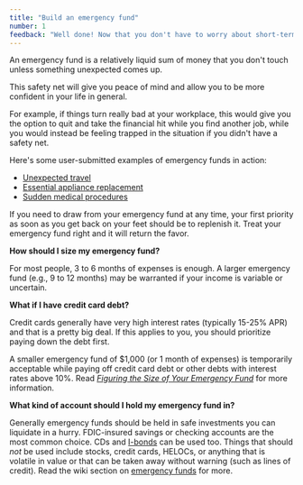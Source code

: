 ```yaml
---
title: "Build an emergency fund"
number: 1
feedback: "Well done! Now that you don't have to worry about short-term problems as much, you can start focusing on the long game."
---
```


An emergency fund is a relatively liquid sum of money that you don't touch unless something unexpected comes up.   

This safety net will give you peace of mind and allow you to be more confident in your life in general.

For example, if things turn really bad at your workplace, this would give you the option to quit and take the financial hit while you find another job, while you would instead be feeling trapped in the situation if you didn't have a safety net.

Here's some user-submitted examples of emergency funds in action:  
- [Unexpected travel](http://www.reddit.com/r/personalfinance/comments/1xru6s/this_is_why_you_have_an_emergency_fund/)
- [Essential appliance replacement](http://www.reddit.com/r/personalfinance/comments/15wa61/the_beauty_of_the_emergency_fund_it_makes_things/)
- [Sudden medical procedures](http://www.reddit.com/r/personalfinance/comments/1ic7ft/friendly_reminder_emergency_fund/)

If you need to draw from your emergency fund at any time, your first priority as soon as you get back on your feet should be to replenish it. Treat your emergency fund right and it will return the favor.

**How should I size my emergency fund?**

For most people, 3 to 6 months of expenses is enough.  A larger emergency fund (e.g., 9 to 12 months) may be warranted if your income is variable or uncertain.

**What if I have credit card debt?**

Credit cards generally have very high interest rates (typically 15-25% APR) and that is a pretty big deal. If this applies to you, you should prioritize paying down the debt first.

A smaller emergency fund of $1,000 (or 1 month of expenses) is temporarily acceptable while paying off credit card debt or other debts with interest rates above 10%.  Read *[Figuring the Size of Your Emergency Fund](http://www.wisebread.com/figuring-the-size-of-your-emergency-fund)* for more information.

**What kind of account should I hold my emergency fund in?**

Generally emergency funds should be held in safe investments you can liquidate in a hurry.  FDIC-insured savings or checking accounts are the most common choice.  CDs and [I-bonds](http://www.moneycrashers.com/series-i-savings-bonds/) can be used too.  Things that should *not* be used include stocks, credit cards, HELOCs, or anything that is volatile in value or that can be taken away without warning (such as lines of credit).  Read the wiki section on [emergency funds](http://www.reddit.com/r/personalfinance/wiki/emergencyfunds) for more.

